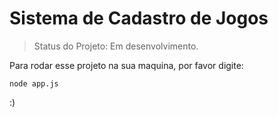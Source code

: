 # Sistema de Cadastro de Jogos

> Status do Projeto: Em desenvolvimento.

Para rodar esse projeto na sua maquina, por favor digite:

```
node app.js
```

:)
